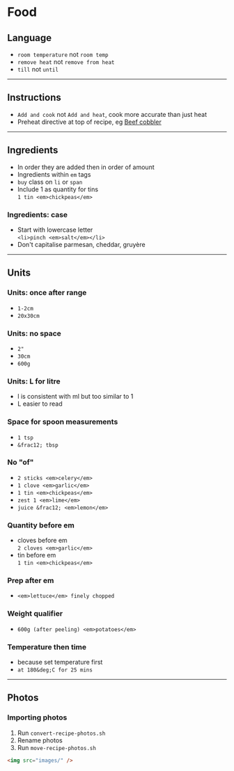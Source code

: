 # Food

## Language
- `room temperature` not `room temp`
- `remove heat` not `remove from heat`
- `till` not `until`

---

## Instructions
- `Add and cook` not `Add and heat`, cook more accurate than just heat
- Preheat directive at top of recipe, eg [Beef cobbler](beef-cobbler.html)

---

## Ingredients
- In order they are added then in order of amount
- Ingredients within `em` tags
- `buy` class on `li` or `span`
- Include 1 as quantity for tins  
  `1 tin <em>chickpeas</em>`

### Ingredients: case
- Start with lowercase letter  
  `<li>pinch <em>salt</em></li>`
- Don't capitalise parmesan, cheddar, gruyère

---

## Units

### Units: once after range
- `1-2cm`
- `20x30cm`

### Units: no space
- `2"`
- `30cm`
- `600g`

### Units: L for litre
- l is consistent with ml but too similar to 1
- L easier to read

### Space for spoon measurements
- `1 tsp`
- `&frac12; tbsp`

### No "of"
- `2 sticks <em>celery</em>`
- `1 clove <em>garlic</em>`
- `1 tin <em>chickpeas</em>`
- `zest 1 <em>lime</em>`
- `juice &frac12; <em>lemon</em>`

### Quantity before em
- cloves before em  
  `2 cloves <em>garlic</em>`
- tin before em  
  `1 tin <em>chickpeas</em>`

### Prep after em  
- `<em>lettuce</em> finely chopped`

### Weight qualifier
- `600g (after peeling) <em>potatoes</em>`

### Temperature then time
- because set temperature first
- `at 180&deg;C for 25 mins`

---

## Photos

### Importing photos
1. Run `convert-recipe-photos.sh`
2. Rename photos
3. Run `move-recipe-photos.sh`
```html
<img src="images/" />
```
